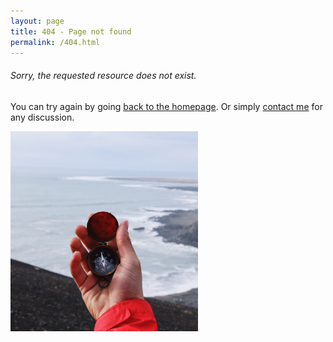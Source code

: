 ```yaml
---
layout: page
title: 404 - Page not found
permalink: /404.html
---
```

<div class="post-content">
<h6 class="text-center">Sorry, the requested resource does not exist.</h6>

<p class="text-center">You can try again by going <a href="/">back to the homepage</a>. Or simply <a href="/">contact me</a> for any discussion.</p>
</div>

<div class="container text-center">
<img src="/images/lost.jpeg" width="300">
</div>


